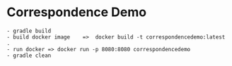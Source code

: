 # Correspondence Demo
	- gradle build
	- build docker image	=>	docker build -t correspondencedemo:latest .
	- run docker =>	docker run -p 8080:8080 correspondencedemo
	- gradle clean